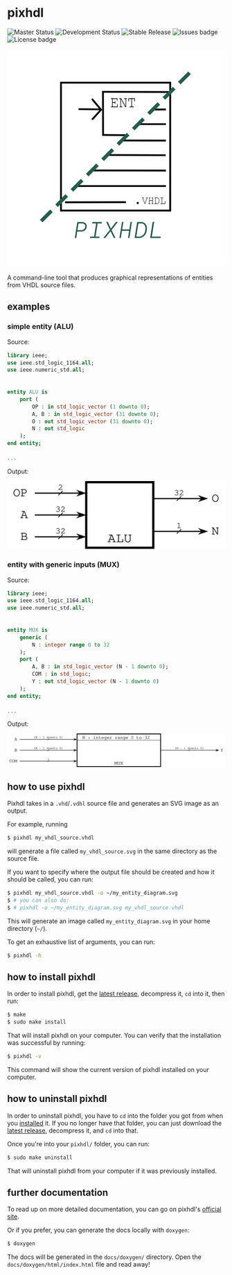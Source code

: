 # pixhdl

![Master Status](https://img.shields.io/travis/kokkonisd/pixhdl/master?label=master)
![Development Status](https://img.shields.io/travis/kokkonisd/pixhdl/development?label=development)
![Stable Release](https://img.shields.io/github/v/release/kokkonisd/pixhdl?label=stable%20release)
![Issues badge](https://img.shields.io/github/issues/kokkonisd/pixhdl)
![License badge](https://img.shields.io/github/license/kokkonisd/pixhdl)

<img src="https://github.com/kokkonisd/pixhdl/blob/master/pixhdl.png" width="500">

A command-line tool that produces graphical representations of entities from
VHDL source files.

## examples

### simple entity (ALU)

Source:

```vhdl
library ieee;
use ieee.std_logic_1164.all;
use ieee.numeric_std.all;


entity ALU is
    port (
        OP : in std_logic_vector (1 downto 0);
        A, B : in std_logic_vector (31 downto 0);
        O : out std_logic_vector (31 downto 0);
        N : out std_logic
    );
end entity;

...
```

Output:

![ALU SVG output](ALU_diagram.svg)

### entity with generic inputs (MUX)

Source:

```vhdl
library ieee;
use ieee.std_logic_1164.all;
use ieee.numeric_std.all;


entity MUX is
    generic (
        N : integer range 0 to 32
    );
    port (
        A, B : in std_logic_vector (N - 1 downto 0);
        COM : in std_logic;
        Y : out std_logic_vector (N - 1 downto 0)
    );
end entity;

...
```

Output:

![MUX SVG output](MUX_diagram.svg)


## how to use pixhdl

Pixhdl takes in a `.vhd`/`.vdhl` source file and generates an SVG image as an
output.

For example, running

```bash
$ pixhdl my_vhdl_source.vhdl
```

will generate a file called `my_vhdl_source.svg` in the same directory as the
source file.

If you want to specify where the output file should be created and how it
should be called, you can run:

```bash
$ pixhdl my_vhdl_source.vhdl -o ~/my_entity_diagram.svg
$ # you can also do:
$ # pixhdl -o ~/my_entity_diagram.svg my_vhdl_source.vhdl
```

This will generate an image called `my_entity_diagram.svg` in your home
directory (`~/`).

To get an exhaustive list of arguments, you can run:

```bash
$ pixhdl -h
```


## how to install pixhdl

In order to install pixhdl, get the
[latest release](https://github.com/kokkonisd/pixhdl/releases/latest),
decompress it, `cd` into it, then run:

```bash
$ make
$ sudo make install
```

That will install pixhdl on your computer. You can verify that the installation
was successful by running:

```bash
$ pixhdl -v
```

This command will show the current version of pixhdl installed on your
computer.

## how to uninstall pixhdl

In order to uninstall pixhdl, you have to `cd` into the folder you got from
when you [installed](#how-to-install-pixhdl) it. If you no longer have that
folder, you can just download the
[latest release](https://github.com/kokkonisd/pixhdl/releases/latest),
decompress it, and `cd` into that.

Once you're into your `pixhdl/` folder, you can run:

```bash
$ sudo make uninstall
```

That will uninstall pixhdl from your computer if it was previously installed.


## further documentation

To read up on more detailed documentation, you can go on pixhdl's
[official site](https://kokkonisd.github.io/pixhdl/).

Or if you prefer, you can generate the docs locally with `doxygen`:

```bash
$ doxygen
```

The docs will be generated in the `docs/doxygen/` directory. Open the
`docs/doxygen/html/index.html` file and read away!

